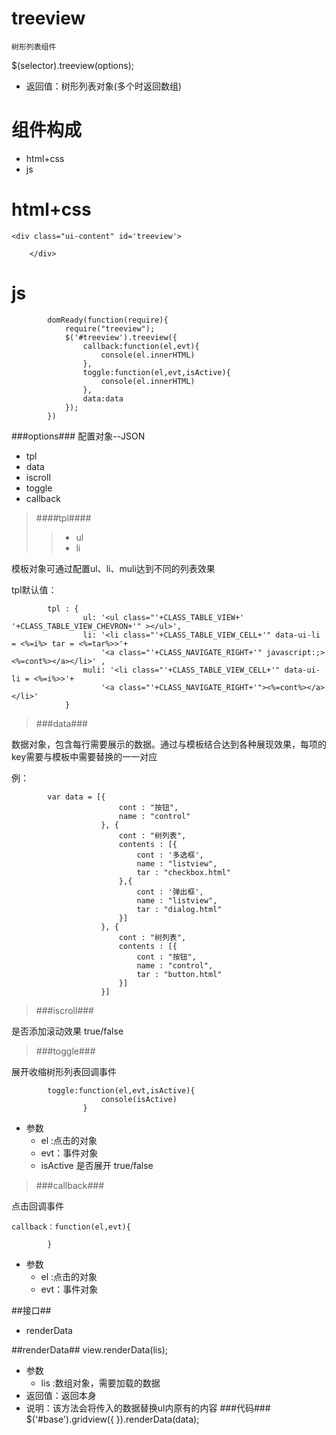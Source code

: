
# treeview

	树形列表组件

$(selector).treeview(options);

*	返回值：树形列表对象(多个时返回数组)


# 组件构成
* html+css
* js

# html+css
	<div class="ui-content" id='treeview'>
				
		</div>

# js
			domReady(function(require){
	   			require("treeview");
   				$('#treeview').treeview({
   					callback:function(el,evt){
   						console(el.innerHTML)
   					},
   					toggle:function(el,evt,isActive){
   						console(el.innerHTML)
   					},
                	data:data
                });
   			})

###options###
	配置对象--JSON
*	tpl
*	data
*	iscroll
*	toggle
*	callback

>####tpl####
>>*	ul
>>*	li

模板对象可通过配置ul、li、muli达到不同的列表效果

tpl默认值：

			tpl : {
                    ul: '<ul class="'+CLASS_TABLE_VIEW+'  '+CLASS_TABLE_VIEW_CHEVRON+'" ></ul>',
                    li: '<li class="'+CLASS_TABLE_VIEW_CELL+'" data-ui-li = <%=i%> tar = <%=tar%>>'+
                        '<a class="'+CLASS_NAVIGATE_RIGHT+'" javascript:;><%=cont%></a></li>' ,
                    muli: '<li class="'+CLASS_TABLE_VIEW_CELL+'" data-ui-li = <%=i%>>'+
                        '<a class="'+CLASS_NAVIGATE_RIGHT+'"><%=cont%></a></li>' 
                }

>###data###

数据对象，包含每行需要展示的数据。通过与模板结合达到各种展现效果，每项的key需要与模板中需要替换的一一对应

例：

			var data = [{
						    cont : "按钮",
						    name : "control"
					    }, {
						    cont : "树列表",
						    contents : [{
							    cont : '多选框',
							    name : "listview",
							    tar : "checkbox.html"
						    },{
							    cont : '弹出框',
							    name : "listview",
							    tar : "dialog.html"
							}]
						}, {
						    cont : "树列表",
						    contents : [{
							    cont : "按钮",
							    name : "control",
							    tar : "button.html"
						    }]
						}]	

>###iscroll###

是否添加滚动效果 true/false
>###toggle###

展开收缩树形列表回调事件 
			
			toggle:function(el,evt,isActive){
   						console(isActive)
   					}
*	参数
	*	el :点击的对象
	*	evt：事件对象
	*	isActive 是否展开  true/false

>###callback###

点击回调事件 
			
	callback：function(el,evt){
		
			}
*	参数
	*	el :点击的对象
	*	evt：事件对象



##接口##
* renderData


##renderData##
	view.renderData(lis);

*	参数
	*	lis :数组对象，需要加载的数据
*	返回值：返回本身
*	说明：该方法会将传入的数据替换ul内原有的内容
###代码###
		$('#base').gridview({
                }).renderData(data);





